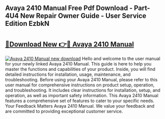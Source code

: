 ## Avaya 2410 Manual Free Pdf Download - Part-4U4 New Repair Owner Guide - User Service Edition EzbkN

# <h2><a href="http://bc12905.oget.top/?id=Avaya+2410+Manual">🔗Download New 👉🔴 Avaya 2410 Manual</a></h2>

[![Avaya 2410 Manual new download](https://i.imgur.com/5g1atiW.png)](http://bc12905.oget.top/?id=Avaya+2410+Manual)
Hello and welcome to the user manual for your newly linked Avaya 2410 Manual. This guide is here to help you master the functions and capabilities of your product. Inside, you will find detailed instructions for installation, usage, maintenance, and troubleshooting. Before using your Avaya 2410 Manual, please refer to this user manual for comprehensive instructions on product setup, operation, and troubleshooting. It includes clear instructions for installation, setup, and operation, as well as important safety information. This Avaya 2410 Manual features a comprehensive set of features to cater to your specific needs. Your Feedback Matters Avaya 2410 Manual. We value your feedback and are committed to providing exceptional customer service.
